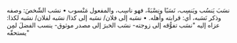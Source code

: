 نسَبَ يَنسُب ويَنسِب، نَسَبًا ونِسْبَةً، فهو ناسِب، والمفعول مَنْسوب
• نسَب الشّخصَ: وصفه وذكر نَسَبه، أي: قرابته وأهله.
• نسَبه إلى فلان/ نسَبه إلى كذا/ نسَبه لفلان/ نسَبه لكذا: عزاه إليه "نسَب تفوُّقه إلى زوجته- نسَب الخبرَ إلى مصدر موثوق- ينسب الفضلَ لمِن يستحقّه"